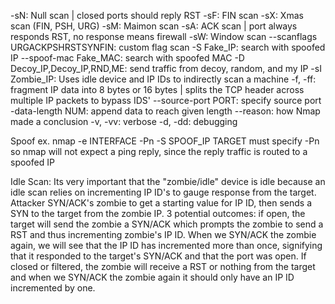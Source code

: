 -sN: Null scan | closed ports should reply RST
-sF: FIN scan
-sX: Xmas scan (FIN, PSH, URG)
-sM: Maimon scan
-sA: ACK scan | port always responds RST, no response means firewall
-sW: Window scan
--scanflags URGACKPSHRSTSYNFIN: custom flag scan
-S Fake_IP: search with spoofed IP
--spoof-mac Fake_MAC: search with spoofed MAC
-D Decoy_IP,Decoy_IP,RND,ME: send traffic from decoy, random, and my IP
-sI Zombie_IP: Uses idle device and IP IDs to indirectly scan a machine
-f, -ff: fragment IP data into 8 bytes or 16 bytes | splits the TCP header across multiple IP packets to bypass IDS'
--source-port PORT: specify source port
-data-length NUM: append data to reach given length
--reason: how Nmap made a conclusion
-v, -vv: verbose
-d, -dd: debugging

Spoof ex. nmap -e INTERFACE -Pn -S SPOOF_IP TARGET
must specify -Pn so nmap will not expect a ping reply, since the reply traffic is routed to a spoofed IP

Idle Scan:
Its very important that the "zombie/idle" device is idle because an idle scan relies on incrementing IP ID's to gauge response from the target. Attacker SYN/ACK's zombie to get a starting value for IP ID, then sends a SYN to the target from the zombie IP. 3 potential outcomes: if open, the target will send the zombie a SYN/ACK which prompts the zombie to send a RST and thus incrementing zombie's IP ID. When we SYN/ACK the zombie again, we will see that the IP ID has incremented more than once, signifying that it responded to the target's SYN/ACK and that the port was open. If closed or filtered, the zombie will receive a RST or nothing from the target and when we SYN/ACK the zombie again it should only have an IP ID incremented by one.